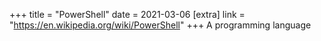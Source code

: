 +++
title = "PowerShell"
date = 2021-03-06
[extra]
link = "https://en.wikipedia.org/wiki/PowerShell"
+++
A programming language


